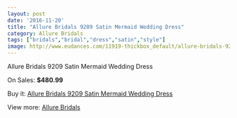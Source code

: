 ```yaml
---
layout: post
date: '2016-11-20'
title: "Allure Bridals 9209 Satin Mermaid Wedding Dress"
category: Allure Bridals
tags: ["bridals","bridal","dress","satin","style"]
image: http://www.eudances.com/11919-thickbox_default/allure-bridals-9209-satin-mermaid-wedding-dress.jpg
---
```

Allure Bridals 9209 Satin Mermaid Wedding Dress

On Sales: **$480.99**
<a href="https://www.eudances.com/en/allure-bridals/3737-allure-bridals-9209-satin-mermaid-wedding-dress.html"><amp-img layout="responsive" width="600" height="600" src="//www.eudances.com/11919-thickbox_default/allure-bridals-9209-satin-mermaid-wedding-dress.jpg" alt="Allure Bridals 9209 Satin Mermaid Wedding Dress 0" /></a>
<a href="https://www.eudances.com/en/allure-bridals/3737-allure-bridals-9209-satin-mermaid-wedding-dress.html"><amp-img layout="responsive" width="600" height="600" src="//www.eudances.com/11920-thickbox_default/allure-bridals-9209-satin-mermaid-wedding-dress.jpg" alt="Allure Bridals 9209 Satin Mermaid Wedding Dress 1" /></a>
<a href="https://www.eudances.com/en/allure-bridals/3737-allure-bridals-9209-satin-mermaid-wedding-dress.html"><amp-img layout="responsive" width="600" height="600" src="//www.eudances.com/11921-thickbox_default/allure-bridals-9209-satin-mermaid-wedding-dress.jpg" alt="Allure Bridals 9209 Satin Mermaid Wedding Dress 2" /></a>
<a href="https://www.eudances.com/en/allure-bridals/3737-allure-bridals-9209-satin-mermaid-wedding-dress.html"><amp-img layout="responsive" width="600" height="600" src="//www.eudances.com/11922-thickbox_default/allure-bridals-9209-satin-mermaid-wedding-dress.jpg" alt="Allure Bridals 9209 Satin Mermaid Wedding Dress 3" /></a>

Buy it: [Allure Bridals 9209 Satin Mermaid Wedding Dress](https://www.eudances.com/en/allure-bridals/3737-allure-bridals-9209-satin-mermaid-wedding-dress.html "Allure Bridals 9209 Satin Mermaid Wedding Dress")

View more: [Allure Bridals](https://www.eudances.com/en/2-allure-bridals "Allure Bridals")